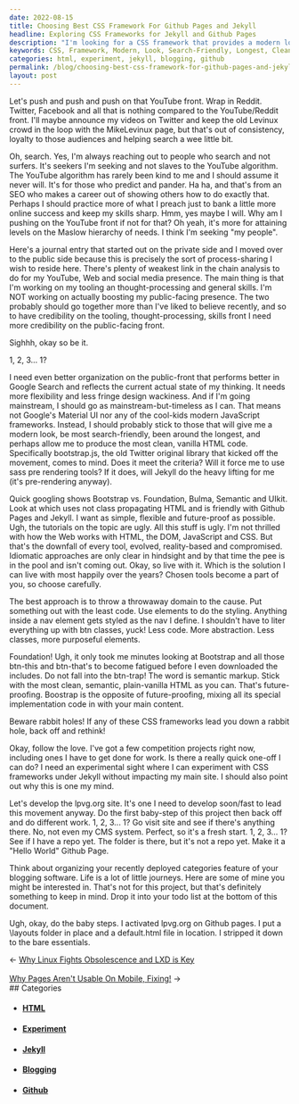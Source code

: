 ```yaml
---
date: 2022-08-15
title: Choosing Best CSS Framework For Github Pages and Jekyll
headline: Exploring CSS Frameworks for Jekyll and Github Pages
description: "I'm looking for a CSS framework that provides a modern look, is search-friendly, has been around the longest, and allows me to produce clean, vanilla HTML code. After considering Bootstrap, Foundation, Bulma, Semantic, and UIkit, I decided to go with Foundation because it doesn't require btn classes. I activated lpvg.org on Github pages, created a `_layouts` folder and default.html file, and reminded myself to take baby steps."
keywords: CSS, Framework, Modern, Look, Search-Friendly, Longest, Clean, Vanilla, HTML, Bootstrap, Foundation, Bulma, Semantic, UIkit, Btn, Classes, Github, Pages, Jekyll, Experiment, Rabbit, Holes, Baby, Steps, Categories, Feature, Blogging, Software, To-Do, List
categories: html, experiment, jekyll, blogging, github
permalink: /blog/choosing-best-css-framework-for-github-pages-and-jekyll/
layout: post
---
```



Let's push and push and push on that YouTube front. Wrap in Reddit. Twitter,
Facebook and all that is nothing compared to the YouTube/Reddit front. I'll
maybe announce my videos on Twitter and keep the old Levinux crowd in the loop
with the MikeLevinux page, but that's out of consistency, loyalty to those
audiences and helping search a wee little bit.

Oh, search. Yes, I'm always reaching out to people who search and not surfers.
It's seekers I'm seeking and not slaves to the YouTube algorithm. The YouTube
algorithm has rarely been kind to me and I should assume it never will. It's
for those who predict and pander. Ha ha, and that's from an SEO who makes a
career out of showing others how to do exactly that. Perhaps I should practice
more of what I preach just to bank a little more online success and keep my
skills sharp. Hmm, yes maybe I will. Why am I pushing on the YouTube front if
not for that? Oh yeah, it's more for attaining levels on the Maslow hierarchy
of needs. I think I'm seeking "my people".

Here's a journal entry that started out on the private side and I moved over to
the public side because this is precisely the sort of process-sharing I wish to
reside here. There's plenty of weakest link in the chain analysis to do for my
YouTube, Web and social media presence. The main thing is that I'm working on
my tooling an thought-processing and general skills. I'm NOT working on
actually boosting my public-facing presence. The two probably should go
together more than I've liked to believe recently, and so to have credibility
on the tooling, thought-processing, skills front I need more credibility on the
public-facing front.

Sighhh, okay so be it.

1, 2, 3... 1?

I need even better organization on the public-front that performs better in
Google Search and reflects the current actual state of my thinking. It needs
more flexibility and less fringe design wackiness. And if I'm going mainstream,
I should go as mainstream-but-timeless as I can. That means not Google's
Material UI nor any of the cool-kids modern JavaScript frameworks. Instead, I
should probably stick to those that will give me a modern look, be most
search-friendly, been around the longest, and perhaps allow me to produce the
most clean, vanilla HTML code. Specifically bootstrap.js, the old Twitter
original library that kicked off the movement, comes to mind. Does it meet the
criteria? Will it force me to use sass pre rendering tools? If it does, will
Jekyll do the heavy lifting for me (it's pre-rendering anyway).

Quick googling shows Bootstrap vs. Foundation, Bulma, Semantic and UIkit. Look
at which uses not class propagating HTML and is friendly with Github Pages and
Jekyll. I want as simple, flexible and future-proof as possible. Ugh, the
tutorials on the topic are ugly. All this stuff is ugly. I'm not thrilled with
how the Web works with HTML, the DOM, JavaScript and CSS. But that's the
downfall of every tool, evolved, reality-based and compromised. Idiomatic
approaches are only clear in hindsight and by that time the pee is in the pool
and isn't coming out. Okay, so live with it. Which is the solution I can live
with most happily over the years? Chosen tools become a part of you, so choose
carefully.

The best approach is to throw a throwaway domain to the cause. Put something
out with the least code. Use elements to do the styling. Anything inside a nav
element gets styled as the nav I define. I shouldn't have to liter everything
up with btn classes, yuck! Less code. More abstraction. Less classes, more
purposeful elements.

Foundation! Ugh, it only took me minutes looking at Bootstrap and all those
btn-this and btn-that's to become fatigued before I even downloaded the
includes. Do not fall into the btn-trap! The word is semantic markup. Stick
with the most clean, semantic, plain-vanilla HTML as you can. That's
future-proofing. Boostrap is the opposite of future-proofing, mixing all its
special implementation code in with your main content.

Beware rabbit holes! If any of these CSS frameworks lead you down a rabbit
hole, back off and rethink!

Okay, follow the love. I've got a few competition projects right now, including
ones I have to get done for work. Is there a really quick one-off I can do? I
need an experimental sight where I can experiment with CSS frameworks under
Jekyll without impacting my main site. I should also point out why this is one
my mind.

Let's develop the lpvg.org site. It's one I need to develop soon/fast to lead
this movement anyway. Do the first baby-step of this project then back off and
do different work. 1, 2, 3... 1? Go visit site and see if there's anything
there. No, not even my CMS system. Perfect, so it's a fresh start. 1, 2, 3...
1? See if I have a repo yet. The folder is there, but it's not a repo yet. Make
it a "Hello World" Github Page.

Think about organizing your recently deployed categories feature of your
blogging software. Life is a lot of little journeys. Here are some of mine you
might be interested in. That's not for this project, but that's definitely
something to keep in mind. Drop it into your todo list at the bottom of this
document.

Ugh, okay, do the baby steps. I activated lpvg.org on Github pages. I put a
\layouts folder in place and a default.html file in location. I stripped it
down to the bare essentials.


<div class="arrow-links"><div class="post-nav-prev"><span class="arrow">&larr;&nbsp;</span><a href="/blog/why-linux-fights-obsolescence-and-lxd-is-key/">Why Linux Fights Obsolescence and LXD is Key</a></div> &nbsp; <div class="post-nav-next"><a href="/blog/why-pages-aren-t-usable-on-mobile-fixing/">Why Pages Aren't Usable On Mobile, Fixing!</a><span class="arrow">&nbsp;&rarr;</span></div></div>
## Categories

<ul>
<li><h4><a href='/html/'>HTML</a></h4></li>
<li><h4><a href='/experiment/'>Experiment</a></h4></li>
<li><h4><a href='/jekyll/'>Jekyll</a></h4></li>
<li><h4><a href='/blogging/'>Blogging</a></h4></li>
<li><h4><a href='/github/'>Github</a></h4></li></ul>